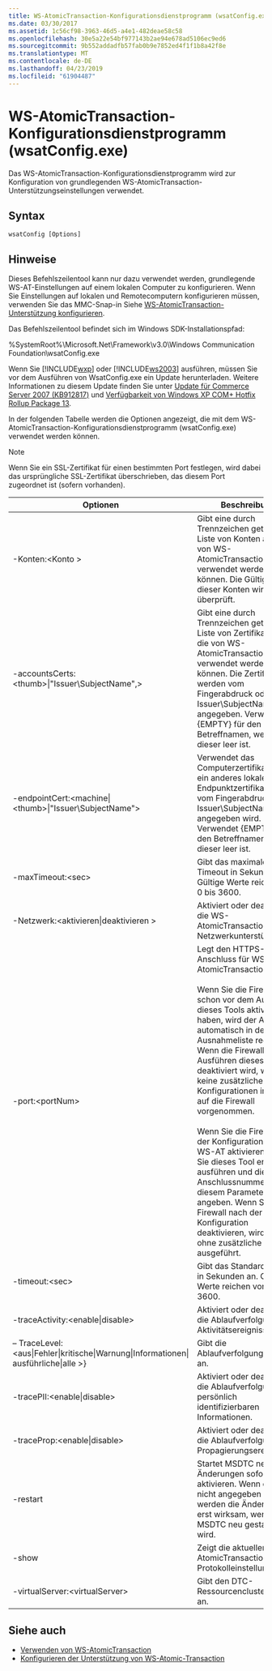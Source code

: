 ```yaml
---
title: WS-AtomicTransaction-Konfigurationsdienstprogramm (wsatConfig.exe)
ms.date: 03/30/2017
ms.assetid: 1c56cf98-3963-46d5-a4e1-482deae58c58
ms.openlocfilehash: 30e5a22e54bf977143b2ae94e678ad5106ec9ed6
ms.sourcegitcommit: 9b552addadfb57fab0b9e7852ed4f1f1b8a42f8e
ms.translationtype: MT
ms.contentlocale: de-DE
ms.lasthandoff: 04/23/2019
ms.locfileid: "61904487"
---
```

# <a name="ws-atomictransaction-configuration-utility-wsatconfigexe"></a>WS-AtomicTransaction-Konfigurationsdienstprogramm (wsatConfig.exe)
Das WS-AtomicTransaction-Konfigurationsdienstprogramm wird zur Konfiguration von grundlegenden WS-AtomicTransaction-Unterstützungseinstellungen verwendet.  
  
## <a name="syntax"></a>Syntax  
  
```  
wsatConfig [Options]  
```  
  
## <a name="remarks"></a>Hinweise  
 Dieses Befehlszeilentool kann nur dazu verwendet werden, grundlegende WS-AT-Einstellungen auf einem lokalen Computer zu konfigurieren. Wenn Sie Einstellungen auf lokalen und Remotecomputern konfigurieren müssen, verwenden Sie das MMC-Snap-in Siehe [WS-AtomicTransaction-Unterstützung konfigurieren](../../../docs/framework/wcf/feature-details/configuring-ws-atomic-transaction-support.md).  
  
 Das Befehlszeilentool befindet sich im Windows SDK-Installationspfad:  
  
 %SystemRoot%\Microsoft.Net\Framework\v3.0\Windows Communication Foundation\wsatConfig.exe  
  
 Wenn Sie [!INCLUDE[wxp](../../../includes/wxp-md.md)] oder [!INCLUDE[ws2003](../../../includes/ws2003-md.md)] ausführen, müssen Sie vor dem Ausführen von WsatConfig.exe ein Update herunterladen. Weitere Informationen zu diesem Update finden Sie unter [Update für Commerce Server 2007 (KB912817)](https://go.microsoft.com/fwlink/?LinkId=95340) und [Verfügbarkeit von Windows XP COM+ Hotfix Rollup Package 13](https://go.microsoft.com/fwlink/?LinkId=95341).  
  
 In der folgenden Tabelle werden die Optionen angezeigt, die mit dem WS-AtomicTransaction-Konfigurationsdienstprogramm (wsatConfig.exe) verwendet werden können.  
  
> [!NOTE]
>  Wenn Sie ein SSL-Zertifikat für einen bestimmten Port festlegen, wird dabei das ursprüngliche SSL-Zertifikat überschrieben, das diesem Port zugeordnet ist (sofern vorhanden).  
  
|Optionen|Beschreibung|  
|-------------|-----------------|  
|-Konten:\<Konto >|Gibt eine durch Trennzeichen getrennte Liste von Konten an, die von WS-AtomicTransaction verwendet werden können. Die Gültigkeit dieser Konten wird nicht überprüft.|  
|-accountsCerts:\<thumb>&#124;"Issuer\SubjectName",>|Gibt eine durch Trennzeichen getrennte Liste von Zertifikaten an, die von WS-AtomicTransaction verwendet werden können. Die Zertifikate werden vom Fingerabdruck oder vom Issuer\SubjectName-Paar angegeben. Verwendet {EMPTY} für den Betreffnamen, wenn dieser leer ist.|  
|-endpointCert:<machine&#124;\<thumb>&#124;"Issuer\SubjectName">|Verwendet das Computerzertifikat oder ein anderes lokales Endpunktzertifikat, das vom Fingerabdruck oder Issuer\SubjectName-Paar angegeben wird. Verwendet {EMPTY} für den Betreffnamen, wenn dieser leer ist.|  
|-maxTimeout:\<sec>|Gibt das maximale Timeout in Sekunden an. Gültige Werte reichen von 0 bis 3600.|  
|-Netzwerk:\<aktivieren&#124;deaktivieren >|Aktiviert oder deaktiviert die WS-AtomicTransaction-Netzwerkunterstützung.|  
|-port:\<portNum>|Legt den HTTPS-Anschluss für WS-AtomicTransaction fest.<br /><br /> Wenn Sie die Firewall schon vor dem Ausführen dieses Tools aktiviert haben, wird der Anschluss automatisch in der Ausnahmeliste registriert. Wenn die Firewall vor dem Ausführen dieses Tools deaktiviert wird, werden keine zusätzlichen Konfigurationen in Bezug auf die Firewall vorgenommen.<br /><br /> Wenn Sie die Firewall nach der Konfiguration von WS-AT aktivieren, müssen Sie dieses Tool erneut ausführen und die Anschlussnummer mit diesem Parameter angeben. Wenn Sie die Firewall nach der Konfiguration deaktivieren, wird WS-AT ohne zusätzliche Eingabe ausgeführt.|  
|-timeout:\<sec>|Gibt das Standardtimeout in Sekunden an. Gültige Werte reichen von 1 bis 3600.|  
|-traceActivity:\<enable&#124;disable>|Aktiviert oder deaktiviert die Ablaufverfolgung von Aktivitätsereignissen.|  
|– TraceLevel:\<aus&#124;Fehler&#124;kritische&#124;Warnung&#124;Informationen&#124; ausführliche&#124;alle >}|Gibt die Ablaufverfolgungsebene an.|  
|-tracePII:\<enable&#124;disable>|Aktiviert oder deaktiviert die Ablaufverfolgung von persönlich identifizierbaren Informationen.|  
|-traceProp:\<enable&#124;disable>|Aktiviert oder deaktiviert die Ablaufverfolgung von Propagierungsereignissen.|  
|-restart|Startet MSDTC neu, um Änderungen sofort zu aktivieren. Wenn dies nicht angegeben wird, werden die Änderungen erst wirksam, wenn MSDTC neu gestartet wird.|  
|-show|Zeigt die aktuellen WS-AtomicTransaction-Protokolleinstellungen an.|  
|-virtualServer:\<virtualServer>|Gibt den DTC-Ressourcenclusternamen an.|  
  
## <a name="see-also"></a>Siehe auch

- [Verwenden von WS-AtomicTransaction](../../../docs/framework/wcf/feature-details/using-ws-atomictransaction.md)
- [Konfigurieren der Unterstützung von WS-Atomic-Transaction](../../../docs/framework/wcf/feature-details/configuring-ws-atomic-transaction-support.md)
